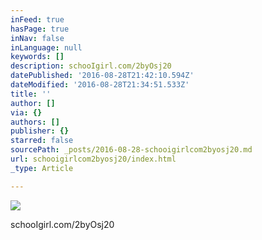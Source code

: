 ```yaml
---
inFeed: true
hasPage: true
inNav: false
inLanguage: null
keywords: []
description: schooIgirl.com/2byOsj20
datePublished: '2016-08-28T21:42:10.594Z'
dateModified: '2016-08-28T21:34:51.533Z'
title: ''
author: []
via: {}
authors: []
publisher: {}
starred: false
sourcePath: _posts/2016-08-28-schooigirlcom2byosj20.md
url: schooigirlcom2byosj20/index.html
_type: Article

---
```

![](https://the-grid-user-content.s3-us-west-2.amazonaws.com/65580c5c-8484-4477-abdf-3abb37fbd6cc.jpg)

schooIgirl.com/2byOsj20